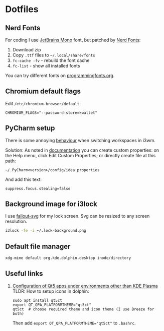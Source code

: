 # Dotfiles

## Nerd Fonts
For coding I use [JetBrains Mono](https://www.jetbrains.com/lp/mono/) font,
but patched by [Nerd Fonts](https://www.nerdfonts.com):
1. Download zip
1. Copy `.ttf` files to `~/.local/share/fonts`
1. `fc-cache -fv` - rebuild the font cache
1. `fc-list` - show all installed fonts

You can try different fonts on [programmingfonts.org](https://www.programmingfonts.org/#jetbrainsmono).

## Chromium default flags
Edit `/etc/chromium-browser/default`:
```
CHROMIUM_FLAGS="--password-store=kwallet"
```

## PyCharm setup
There is some annoying
[behaviour](https://intellij-support.jetbrains.com/hc/en-us/community/posts/360001411659-Lose-Focus-after-Switching-Workspace-in-i3wm)
when switching workspaces in i3wm.

Solution: As noted in
[documentation](https://www.jetbrains.com/help/pycharm/file-idea-properties.html)
you can create custom properties: on the Help menu, click Edit Custom Properties;
or directly create file at this path:
```
~/.PyCharm<version>/config/idea.properties
```
And add this text:
```
suppress.focus.stealing=false
```

## Background image for i3lock
I use [fallout-svg](https://github.com/artslob/fallout-svg) for my lock screen.
Svg can be resized to any screen resolution.

```bash
i3lock -fe -i ~/.lock-background.png
```

## Default file manager
```bash
xdg-mime default org.kde.dolphin.desktop inode/directory
```

## Useful links
1. [Configuration of Qt5 apps under environments other than KDE Plasma](https://wiki.archlinux.org/index.php/Qt#Configuration_of_Qt5_apps_under_environments_other_than_KDE_Plasma)  
    TLDR: How to setup icons in dolphin:
    ```
    sudo apt install qt5ct
    export QT_QPA_PLATFORMTHEME="qt5ct"
    qt5ct  # choose required theme and icon theme (I use Breeze for both)
    ```
    Then add `export QT_QPA_PLATFORMTHEME="qt5ct"` to `.bashrc`.
